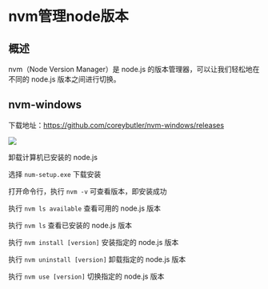 # nvm管理node版本

## 概述

nvm（Node Version Manager）是 node.js 的版本管理器，可以让我们轻松地在不同的 node.js 版本之间进行切换。

## nvm-windows

下载地址：https://github.com/coreybutler/nvm-windows/releases

![](https://img.zhangniandong.com/2024/20231211091636.png)

卸载计算机已安装的 node.js

选择 `num-setup.exe` 下载安装

打开命令行，执行 `nvm -v` 可查看版本，即安装成功

执行 `nvm ls available` 查看可用的 node.js 版本

执行 `nvm ls` 查看已安装的 node.js 版本

执行 `nvm install [version]` 安装指定的 node.js 版本

执行 `nvm uninstall [version]` 卸载指定的 node.js 版本

执行 `nvm use [version]` 切换指定的 node.js 版本
